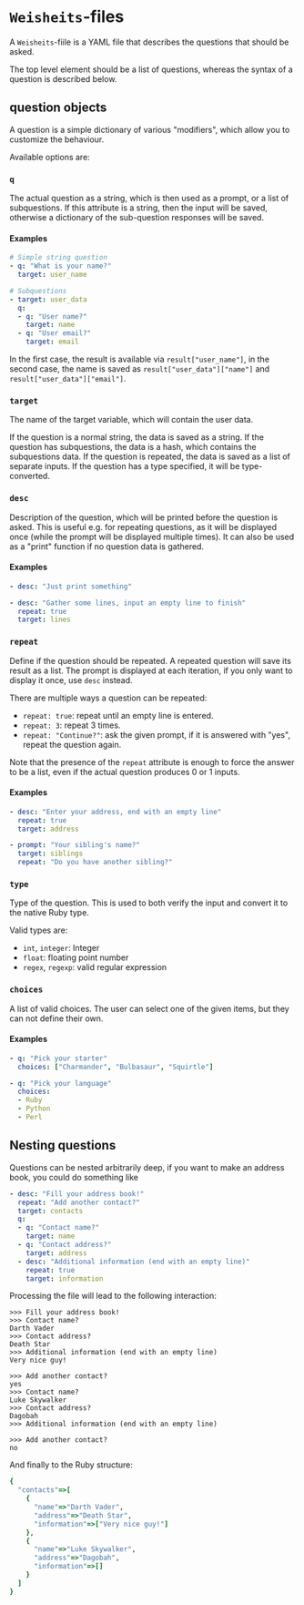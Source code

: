 # `Weisheits`-files

A `Weisheits`-fiile is a YAML file that describes the questions that should be
asked.

The top level element should be a list of questions, whereas the syntax of a
question is described below.

## question objects

A question is a simple dictionary of various "modifiers", which allow you to
customize the behaviour.

Available options are:

### `q`

The actual question as a string, which is then used as a prompt, or a list of
subquestions. If this attribute is a string, then the input will be saved,
otherwise a dictionary of the sub-question responses will be saved.

#### Examples

```yaml
# Simple string question
- q: "What is your name?"
  target: user_name

# Subquestions
- target: user_data
  q:
  - q: "User name?"
    target: name
  - q: "User email?"
    target: email
```

In the first case, the result is available via `result["user_name"]`, in the
second case, the name is saved as `result["user_data"]["name"]` and
`result["user_data"]["email"]`.

### `target`

The name of the target variable, which will contain the user data.

If the question is a normal string, the data is saved as a string.  If the
question has subquestions, the data is a hash, which contains the subquestions
data.  If the question is repeated, the data is saved as a list of separate
inputs.  If the question has a type specified, it will be type-converted.

### `desc`

Description of the question, which will be printed before the question is
asked. This is useful e.g. for repeating questions, as it will be displayed
once (while the prompt will be displayed multiple times). It can also be used
as a "print" function if no question data is gathered.

#### Examples

```yaml
- desc: "Just print something"

- desc: "Gather some lines, input an empty line to finish"
  repeat: true
  target: lines
```

### `repeat`

Define if the question should be repeated. A repeated question will save its
result as a list. The prompt is displayed at each iteration, if you only want
to display it once, use `desc` instead.

There are multiple ways a question can be repeated:

* `repeat: true`: repeat until an empty line is entered.
* `repeat: 3`: repeat 3 times.
* `repeat: "Continue?"`: ask the given prompt, if it is answered with "yes",
  repeat the question again.

Note that the presence of the `repeat` attribute is enough to force the answer
to be a list, even if the actual question produces 0 or 1 inputs.

#### Examples

```yaml
- desc: "Enter your address, end with an empty line"
  repeat: true
  target: address

- prompt: "Your sibling's name?"
  target: siblings
  repeat: "Do you have another sibling?"
```

### `type`

Type of the question. This is used to both verify the input and convert it to
the native Ruby type.

Valid types are:

* `int`, `integer`: Integer
* `float`: floating point number
* `regex`, `regexp`: valid regular expression

### `choices`

A list of valid choices. The user can select one of the given items, but they
can not define their own.

#### Examples

```yaml
- q: "Pick your starter"
  choices: ["Charmander", "Bulbasaur", "Squirtle"]

- q: "Pick your language"
  choices:
  - Ruby
  - Python
  - Perl
```

## Nesting questions

Questions can be nested arbitrarily deep, if you want to make an address book,
you could do something like

```yaml
- desc: "Fill your address book!"
  repeat: "Add another contact?"
  target: contacts
  q:
  - q: "Contact name?"
    target: name
  - q: "Contact address?"
    target: address
  - desc: "Additional information (end with an empty line)"
    repeat: true
    target: information
```

Processing the file will lead to the following interaction:

```
>>> Fill your address book!
>>> Contact name?
Darth Vader
>>> Contact address?
Death Star
>>> Additional information (end with an empty line)
Very nice guy!

>>> Add another contact?
yes
>>> Contact name?
Luke Skywalker
>>> Contact address?
Dagobah
>>> Additional information (end with an empty line)

>>> Add another contact?
no
```

And finally to the Ruby structure:

```ruby
{
  "contacts"=>[
    {
      "name"=>"Darth Vader",
      "address"=>"Death Star",
      "information"=>["Very nice guy!"]
    },
    {
      "name"=>"Luke Skywalker",
      "address"=>"Dagobah",
      "information"=>[]
    }
  ]
}
```
